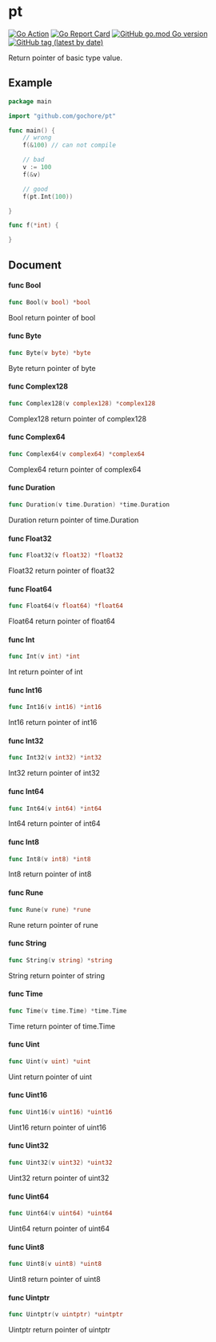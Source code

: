 # pt

[![Go Action](https://github.com/gochore/pt/workflows/Go/badge.svg)](https://github.com/gochore/pt/actions)
[![Go Report Card](https://goreportcard.com/badge/github.com/gochore/pt)](https://goreportcard.com/report/github.com/gochore/pt)
[![GitHub go.mod Go version](https://img.shields.io/github/go-mod/go-version/gochore/pt)](https://github.com/gochore/pt/blob/master/go.mod)
[![GitHub tag (latest by date)](https://img.shields.io/github/v/tag/gochore/pt)](https://github.com/gochore/pt/releases)

Return pointer of basic type value.

## Example

```go
package main

import "github.com/gochore/pt"

func main() {
	// wrong
	f(&100) // can not compile

	// bad
	v := 100
	f(&v)

	// good
	f(pt.Int(100))

}

func f(*int) {

}
```

## Document

#### func  Bool

```go
func Bool(v bool) *bool
```
Bool return pointer of bool

#### func  Byte

```go
func Byte(v byte) *byte
```
Byte return pointer of byte

#### func  Complex128

```go
func Complex128(v complex128) *complex128
```
Complex128 return pointer of complex128

#### func  Complex64

```go
func Complex64(v complex64) *complex64
```
Complex64 return pointer of complex64

#### func  Duration

```go
func Duration(v time.Duration) *time.Duration
```
Duration return pointer of time.Duration

#### func  Float32

```go
func Float32(v float32) *float32
```
Float32 return pointer of float32

#### func  Float64

```go
func Float64(v float64) *float64
```
Float64 return pointer of float64

#### func  Int

```go
func Int(v int) *int
```
Int return pointer of int

#### func  Int16

```go
func Int16(v int16) *int16
```
Int16 return pointer of int16

#### func  Int32

```go
func Int32(v int32) *int32
```
Int32 return pointer of int32

#### func  Int64

```go
func Int64(v int64) *int64
```
Int64 return pointer of int64

#### func  Int8

```go
func Int8(v int8) *int8
```
Int8 return pointer of int8

#### func  Rune

```go
func Rune(v rune) *rune
```
Rune return pointer of rune

#### func  String

```go
func String(v string) *string
```
String return pointer of string

#### func  Time

```go
func Time(v time.Time) *time.Time
```
Time return pointer of time.Time

#### func  Uint

```go
func Uint(v uint) *uint
```
Uint return pointer of uint

#### func  Uint16

```go
func Uint16(v uint16) *uint16
```
Uint16 return pointer of uint16

#### func  Uint32

```go
func Uint32(v uint32) *uint32
```
Uint32 return pointer of uint32

#### func  Uint64

```go
func Uint64(v uint64) *uint64
```
Uint64 return pointer of uint64

#### func  Uint8

```go
func Uint8(v uint8) *uint8
```
Uint8 return pointer of uint8

#### func  Uintptr

```go
func Uintptr(v uintptr) *uintptr
```
Uintptr return pointer of uintptr
